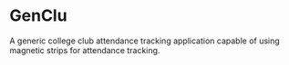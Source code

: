 # GenClu
A generic college club attendance tracking application capable of using magnetic strips for attendance tracking.
